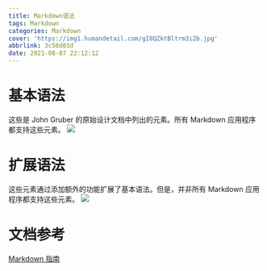 ```yaml
---
title: Markdown语法
tags: Markdown
categories: Markdown
cover: 'https://img1.humandetail.com/gI8QZktBltrm3i2b.jpg'
abbrlink: 3c50d03d
date: 2021-08-07 22:12:12
---
```


# 基本语法
这些是 John Gruber 的原始设计文档中列出的元素。所有 Markdown 应用程序都支持这些元素。
![](https://img-blog.csdnimg.cn/2021080722171071.png)

# 扩展语法
这些元素通过添加额外的功能扩展了基本语法。但是，并非所有 Markdown 应用程序都支持这些元素。
![](https://img-blog.csdnimg.cn/20210807221747578.png)

# 文档参考
[Markdown 指南](https://www.markdown.xyz/)